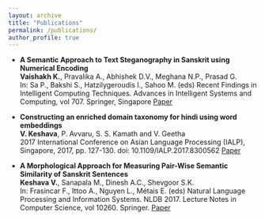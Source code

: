 ```yaml
---
layout: archive
title: "Publications"
permalink: /publications/
author_profile: true
---
```

* **A Semantic Approach to Text Steganography in Sanskrit using Numerical Encoding** \
  **Vaishakh K.**, Pravalika A., Abhishek D.V., Meghana N.P., Prasad G. \
  In: Sa P., Bakshi S., Hatzilygeroudis I., Sahoo M. (eds) Recent Findings in Intelligent Computing Techniques. Advances in Intelligent Systems and Computing, vol 707. Springer, Singapore [Paper](https://link.springer.com/chapter/10.1007/978-981-10-8639-7_19)

* **Constructing an enriched domain taxonomy for hindi using word embeddings** \
  **V. Keshava**, P. Avvaru, S. S. Kamath and V. Geetha \
  2017 International Conference on Asian Language Processing (IALP), Singapore, 2017, pp. 127-130. doi: 10.1109/IALP.2017.8300562 [Paper](https://ieeexplore.ieee.org/document/8300562/)

* **A Morphological Approach for Measuring Pair-Wise Semantic Similarity of Sanskrit Sentences** \
  **Keshava V.**, Sanapala M., Dinesh A.C., Shevgoor S.K. \
  In: Frasincar F., Ittoo A., Nguyen L., Métais E. (eds) Natural Language Processing and Information Systems. NLDB 2017. Lecture Notes in Computer Science, vol 10260. Springer. [Paper](https://link.springer.com/chapter/10.1007/978-3-319-59569-6_18)


